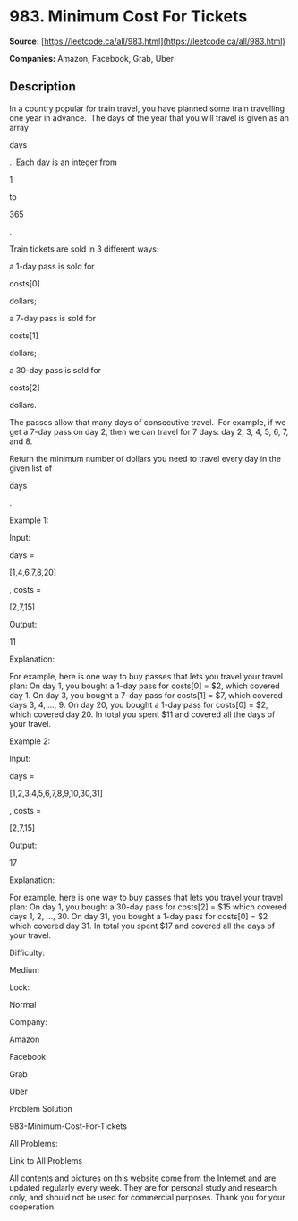 # 983. Minimum Cost For Tickets

**Source:** [https://leetcode.ca/all/983.html](https://leetcode.ca/all/983.html)

**Companies:** Amazon, Facebook, Grab, Uber

## Description

In a country popular for train travel, you have planned some train travelling one year
        in advance.  The days of the year that you will travel is given as an array

days

.  Each day is an integer from

1

to

365

.

Train tickets are sold in 3 different ways:

a 1-day pass is sold for

costs[0]

dollars;

a 7-day pass is sold for

costs[1]

dollars;

a 30-day pass is sold for

costs[2]

dollars.

The passes allow that many days of consecutive travel.  For example, if we get a 7-day
        pass on day 2, then we can travel for 7 days: day 2, 3, 4, 5, 6, 7, and 8.

Return the minimum number of dollars you need to travel every day in the given list of

days

.

Example 1:

Input:

days =

[1,4,6,7,8,20]

, costs =

[2,7,15]

Output:

11

Explanation:

For example, here is one way to buy passes that lets you travel your travel plan:
On day 1, you bought a 1-day pass for costs[0] = $2, which covered day 1.
On day 3, you bought a 7-day pass for costs[1] = $7, which covered days 3, 4, ..., 9.
On day 20, you bought a 1-day pass for costs[0] = $2, which covered day 20.
In total you spent $11 and covered all the days of your travel.

Example 2:

Input:

days =

[1,2,3,4,5,6,7,8,9,10,30,31]

, costs =

[2,7,15]

Output:

17

Explanation:

For example, here is one way to buy passes that lets you travel your travel plan:
On day 1, you bought a 30-day pass for costs[2] = $15 which covered days 1, 2, ..., 30.
On day 31, you bought a 1-day pass for costs[0] = $2 which covered day 31.
In total you spent $17 and covered all the days of your travel.

Difficulty:

Medium

Lock:

Normal

Company:

Amazon

Facebook

Grab

Uber

Problem Solution

983-Minimum-Cost-For-Tickets

All Problems:

Link to All Problems

All contents and pictures on this website come from the Internet and are updated regularly every week. They are for personal study and research only, and should not be used for commercial purposes. Thank you for your cooperation.

